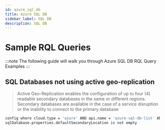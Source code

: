 ```yaml
---
id: azure_sql_db
title: Azure SQL DB
sidebar_label: SQL DB
description: SQL DB
---
```


# Sample RQL Queries

:::note
The following guide will walk you through Azure SQL DB RQL Query Examples
:::

## SQL Databases not using active geo-replication
> Active Geo-Replication enables the configuration of up to four (4) readable secondary databases in the same or different regions.
> Secondary databases are available in the case of a service disruption or the inability to connect to the primary database

```bash
config where cloud.type = 'azure' AND api.name = 'azure-sql-db-list' AND json.rule = sqlDatabase.properties.defaultSecondaryLocation exists and
sqlDatabase.properties.defaultSecondaryLocation is not empty
```

